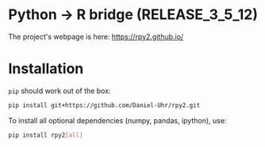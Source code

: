 # Python -> R bridge (RELEASE_3_5_12)

The project's webpage is here: https://rpy2.github.io/

# Installation

`pip` should work out of the box:

```bash
pip install git+https://github.com/Daniel-Uhr/rpy2.git
```

To install all optional dependencies (numpy, pandas, ipython), use:

```bash
pip install rpy2[all]
```

